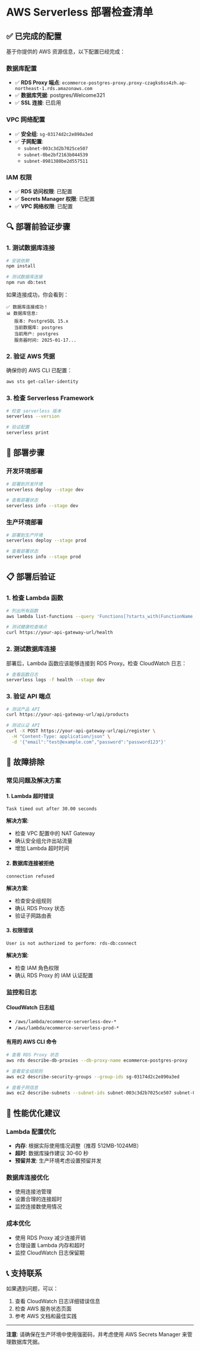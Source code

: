# AWS Serverless 部署检查清单

## ✅ 已完成的配置

基于你提供的 AWS 资源信息，以下配置已经完成：

### 数据库配置

- ✅ **RDS Proxy 端点**: `ecommerce-postgres-proxy.proxy-czagks6ss4zh.ap-northeast-1.rds.amazonaws.com`
- ✅ **数据库凭据**: postgres/Welcome321
- ✅ **SSL 连接**: 已启用

### VPC 网络配置

- ✅ **安全组**: `sg-03174d2c2e890a3ed`
- ✅ **子网配置**:
  - `subnet-003c3d2b7025ce507`
  - `subnet-0be2bf2163b044539`
  - `subnet-0981380be2d557511`

### IAM 权限

- ✅ **RDS 访问权限**: 已配置
- ✅ **Secrets Manager 权限**: 已配置
- ✅ **VPC 网络权限**: 已配置

## 🔍 部署前验证步骤

### 1. 测试数据库连接

```bash
# 安装依赖
npm install

# 测试数据库连接
npm run db:test
```

如果连接成功，你会看到：

```
✅ 数据库连接成功！
📊 数据库信息:
   版本: PostgreSQL 15.x
   当前数据库: postgres
   当前用户: postgres
   服务器时间: 2025-01-17...
```

### 2. 验证 AWS 凭据

确保你的 AWS CLI 已配置：

```bash
aws sts get-caller-identity
```

### 3. 检查 Serverless Framework

```bash
# 检查 serverless 版本
serverless --version

# 验证配置
serverless print
```

## 🚀 部署步骤

### 开发环境部署

```bash
# 部署到开发环境
serverless deploy --stage dev

# 查看部署状态
serverless info --stage dev
```

### 生产环境部署

```bash
# 部署到生产环境
serverless deploy --stage prod

# 查看部署状态
serverless info --stage prod
```

## 📋 部署后验证

### 1. 检查 Lambda 函数

```bash
# 列出所有函数
aws lambda list-functions --query 'Functions[?starts_with(FunctionName, `ecommerce-serverless`)].FunctionName'

# 测试健康检查端点
curl https://your-api-gateway-url/health
```

### 2. 测试数据库连接

部署后，Lambda 函数应该能够连接到 RDS Proxy。检查 CloudWatch 日志：

```bash
# 查看函数日志
serverless logs -f health --stage dev
```

### 3. 验证 API 端点

```bash
# 测试产品 API
curl https://your-api-gateway-url/api/products

# 测试认证 API
curl -X POST https://your-api-gateway-url/api/register \
  -H "Content-Type: application/json" \
  -d '{"email":"test@example.com","password":"password123"}'
```

## 🔧 故障排除

### 常见问题及解决方案

#### 1. Lambda 超时错误

```
Task timed out after 30.00 seconds
```

**解决方案**:

- 检查 VPC 配置中的 NAT Gateway
- 确认安全组允许出站流量
- 增加 Lambda 超时时间

#### 2. 数据库连接被拒绝

```
connection refused
```

**解决方案**:

- 检查安全组规则
- 确认 RDS Proxy 状态
- 验证子网路由表

#### 3. 权限错误

```
User is not authorized to perform: rds-db:connect
```

**解决方案**:

- 检查 IAM 角色权限
- 确认 RDS Proxy 的 IAM 认证配置

### 监控和日志

#### CloudWatch 日志组

- `/aws/lambda/ecommerce-serverless-dev-*`
- `/aws/lambda/ecommerce-serverless-prod-*`

#### 有用的 AWS CLI 命令

```bash
# 查看 RDS Proxy 状态
aws rds describe-db-proxies --db-proxy-name ecommerce-postgres-proxy

# 查看安全组规则
aws ec2 describe-security-groups --group-ids sg-03174d2c2e890a3ed

# 查看子网信息
aws ec2 describe-subnets --subnet-ids subnet-003c3d2b7025ce507 subnet-0be2bf2163b044539 subnet-0981380be2d557511
```

## 🎯 性能优化建议

### Lambda 配置优化

- **内存**: 根据实际使用情况调整（推荐 512MB-1024MB）
- **超时**: 数据库操作建议 30-60 秒
- **预留并发**: 生产环境考虑设置预留并发

### 数据库连接优化

- 使用连接池管理
- 设置合理的连接超时
- 监控连接数使用情况

### 成本优化

- 使用 RDS Proxy 减少连接开销
- 合理设置 Lambda 内存和超时
- 监控 CloudWatch 日志保留期

## 📞 支持联系

如果遇到问题，可以：

1. 查看 CloudWatch 日志详细错误信息
2. 检查 AWS 服务状态页面
3. 参考 AWS 文档和最佳实践

---

**注意**: 请确保在生产环境中使用强密码，并考虑使用 AWS Secrets Manager 来管理数据库凭据。
